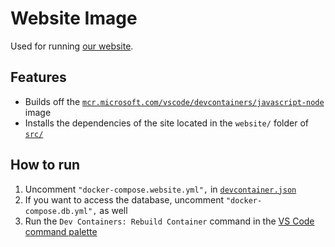 # Website Image

Used for running [our website](https://github.com/UBCSailbot/website).

## Features

- Builds off the [`mcr.microsoft.com/vscode/devcontainers/javascript-node`](https://hub.docker.com/_/microsoft-vscode-devcontainers)
  image
- Installs the dependencies of the site located in the `website/` folder of [`src/`](../../src/)

## How to run

1. Uncomment `"docker-compose.website.yml",` in [`devcontainer.json`](./devcontainer.json)
2. If you want to access the database, uncomment `"docker-compose.db.yml",` as well
3. Run the `Dev Containers: Rebuild Container` command in the
   [VS Code command palette](https://code.visualstudio.com/docs/getstarted/userinterface#_command-palette)
